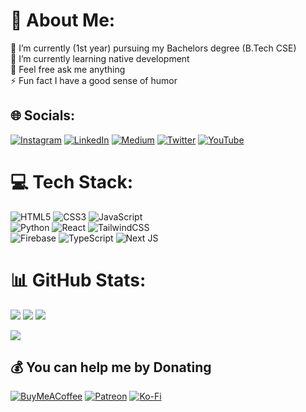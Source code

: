 # 🚀 About Me:
🔭 I’m currently (1st year) pursuing my Bachelors degree (B.Tech CSE)<br>
🌱 I’m currently learning native development<br>
💬 Feel free ask me anything<br>
⚡ Fun fact I have a good sense of humor

## 🌐 Socials:
[![Instagram](https://img.shields.io/badge/Instagram-%23E4405F.svg?logo=Instagram&logoColor=white)](https://instagram.com/xenseeee) 
[![LinkedIn](https://img.shields.io/badge/LinkedIn-%230077B5.svg?logo=linkedin&logoColor=white)](https://linkedin.com/in/xenseee) 
[![Medium](https://img.shields.io/badge/Medium-12100E?logo=medium&logoColor=white)](https://medium.com/@xenseee) 
[![Twitter](https://img.shields.io/badge/Twitter-%231DA1F2.svg?logo=Twitter&logoColor=white)](https://twitter.com/xenseee) 
[![YouTube](https://img.shields.io/badge/YouTube-%23FF0000.svg?logo=YouTube&logoColor=white)](https://youtube.com/c/xenseee) 

# 💻 Tech Stack:
![HTML5](https://img.shields.io/badge/html5-%23E34F26.svg?style=flat&logo=html5&logoColor=white) 
![CSS3](https://img.shields.io/badge/css3-%231572B6.svg?style=flat&logo=css3&logoColor=white) 
![JavaScript](https://img.shields.io/badge/javascript-%23323330.svg?style=flat&logo=javascript&logoColor=%23F7DF1E) 
<br/>
![Python](https://img.shields.io/badge/python-3670A0?style=flat&logo=python&logoColor=ffdd54) 
![React](https://img.shields.io/badge/react-%2320232a.svg?style=flat&logo=react&logoColor=%2361DAFB) 
![TailwindCSS](https://img.shields.io/badge/tailwindcss-%2338B2AC.svg?style=flat&logo=tailwind-css&logoColor=white) 
<br/>
![Firebase](https://img.shields.io/badge/firebase-%23039BE5.svg?style=flat&logo=firebase) 
![TypeScript](https://img.shields.io/badge/typescript-%23007ACC.svg?style=flat&logo=typescript&logoColor=white) 
![Next JS](https://img.shields.io/badge/Next-black?style=flat&logo=next.js&logoColor=white) 

# 📊 GitHub Stats:
![](https://github-readme-stats.vercel.app/api?username=xenseee&theme=dark&hide_border=false&include_all_commits=true&count_private=true)
![](https://github-readme-streak-stats.herokuapp.com/?user=xenseee&theme=dark&hide_border=false)
![](https://github-readme-stats.vercel.app/api/top-langs/?username=xenseee&theme=dark&hide_border=false&include_all_commits=true&count_private=true&layout=compact)


[![](https://visitcount.itsvg.in/api?id=xenseee&icon=0&color=0)](https://visitcount.itsvg.in)

  ## 💰 You can help me by Donating
  [![BuyMeACoffee](https://img.shields.io/badge/Buy%20Me%20a%20Coffee-ffdd00?style=for-the-badge&logo=buy-me-a-coffee&logoColor=black)](https://buymeacoffee.com/xense)
  [![Patreon](https://img.shields.io/badge/Patreon-F96854?style=for-the-badge&logo=patreon&logoColor=white)](https://patreon.com/xenseee) 
  [![Ko-Fi](https://img.shields.io/badge/Ko--fi-F16061?style=for-the-badge&logo=ko-fi&logoColor=white)](https://ko-fi.com/xenseee)  
